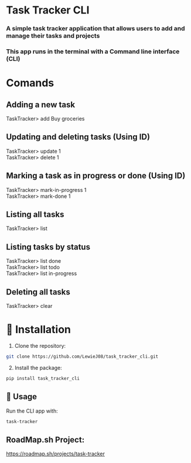 # Task Tracker CLI
### A simple task tracker application that allows users to add and manage their tasks and projects

### This app runs in the terminal with a Command line interface (CLI)

# Comands
## Adding a new task
TaskTracker> add Buy groceries <br>

## Updating and deleting tasks (Using ID)
TaskTracker> update 1 <br>
TaskTracker> delete 1

## Marking a task as in progress or done (Using ID)
TaskTracker> mark-in-progress 1 <br>
TaskTracker> mark-done 1

## Listing all tasks
TaskTracker> list

## Listing tasks by status
TaskTracker> list done <br>
TaskTracker> list todo <br>
TaskTracker> list in-progress

## Deleting all tasks
TaskTracker> clear

# 🚀 Installation

1. Clone the repository:<br>
```bash
git clone https://github.com/LewieJ08/task_tracker_cli.git 
```
2. Install the package:<br>
```bash
pip install task_tracker_cli
```
## 📌 Usage

Run the CLI app with:<br>
```bash
task-tracker
```

## RoadMap.sh Project:
https://roadmap.sh/projects/task-tracker
